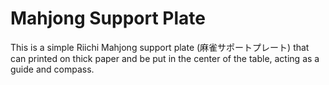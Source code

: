 # Mahjong Support Plate
This is a simple Riichi Mahjong support plate (麻雀サポートプレート) that can printed on thick paper and be put in the center of the table, acting as a guide and compass.
